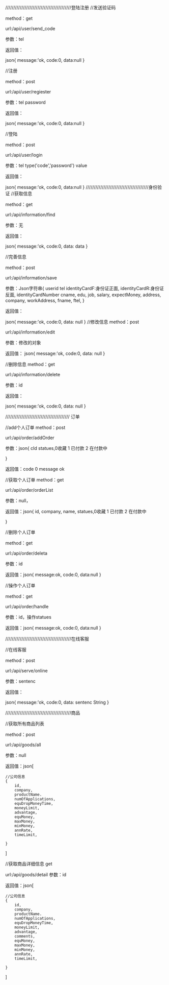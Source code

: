 

/////////////////////////////////////////登陆注册
//发送验证码

method：get

url:/api/user/send_code

参数：tel

返回值：

json{
    message:'ok,
    code:0,
    data:null
}

//注册

method：post

url:/api/user/regiester

参数：tel password

返回值：

json{
    message:'ok,
    code:0,
    data:null
}

//登陆

method：post

url:/api/user/login

参数：tel type('code','password') value

返回值：

json{
    message:'ok,
    code:0,
    data:null
}
///////////////////////////////////////身份验证
//获取信息

method：get

url:/api/information/find

参数：无

返回值：

json{
    message:'ok,
    code:0,
    data: data
}

//完善信息

method：post

url:/api/information/save

参数：Json字符串{
    userid tel
    identityCardF:身份证正面,
    identityCardR:身份证反面,
    identityCardNumber
    cname,
    edu,
    job,
    salary, 
    expectMoney,
    address,
    company,
    workAddress,
    fname,
    ftel,
}

返回值：

json{
    message:'ok,
    code:0,
    data: null
}
//修改信息
method：post

url:/api/information/edit

参数：修改的对象

返回值：
json{
    message:'ok,
    code:0,
    data: null
}

//删除信息
method：get

url:/api/information/delete

参数：id

返回值：

json{
    message:'ok,
    code:0,
    data: null
}

//////////////////////////////////////// 订单

//add个人订单
method：post

url:/api/order/addOrder

参数：json{
    cId
    statues,0收藏 1 已付款 2 在付款中 

}

返回值：code 0 message ok

//获取个人订单
method：get

url:/api/order/orderList

参数：null，

返回值：json{
    id,
    company,
    name,
    statues,0收藏 1 已付款 2 在付款中

}

//删除个人订单

method：get

url:/api/order/deleta

参数：id

返回值：json{
    message:ok,
    code:0,
    data:null
}


//操作个人订单

method：get

url:/api/order/handle

参数：id，操作statues

返回值：json{
    message:ok,
    code:0,
    data:null
}


/////////////////////////////////////////在线客服

//在线客服

method：post

url:/api/serve/online

参数：sentenc

返回值：

json{
    message:'ok,
    code:0,
    data: sentenc String
}


/////////////////////////////////////////商品

//获取所有商品列表

method：post

url:/api/goods/all

参数：null

返回值：json[

    //公司信息
    {
        id,
        company,
        productName.
        numOfApplications,
        equDropMoneyTime,
        moneyLimit,
        advantage,
        equMoney,
        maxMoney,
        minMoney,
        annRate,
        timeLimit,

    }
]

//获取商品详细信息
get

url:/api/goods/detail
参数：id

返回值：json[

    //公司信息
    {
        id,
        company,
        productName.
        numOfApplications,
        equDropMoneyTime,
        moneyLimit,
        advantage,
        comments,
        equMoney,
        maxMoney,
        minMoney,
        annRate,
        timeLimit,

    }
]




